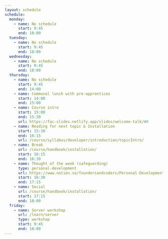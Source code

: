```yaml
---
layout: schedule
schedule:
  monday:
    - name: No schedule
      start: 9:45
      end: 18:00
  tuesday:
    - name: No schedule
      start: 9:45
      end: 18:00
  wednesday:
    - name: No schedule
      start: 9:45
      end: 18:00
  thursday:
    - name: No schedule
      start: 9:45
      end: 14:00
    - name: Communal lunch with pre-apprentices
      start: 14:00
      end: 15:00
    - name: Course intro
      start: 15:00
      end: 15:30
      url: https://fac-slides.netlify.app/slides/welcome-talk/#0
    - name: Reading for next topic & Installation
      start: 15:30
      end: 16:15
      url: /course/syllabus/developer/introduction/topicIntro/
    - name: Break
      url: /course/handbook/installation/
      start: 16:15
      end: 16:30
    - name: Thought of the week (safeguarding)
      type: personal-development
      url: https://www.notion.so/foundersandcoders/Personal-Development-91fe75c7e2cc4f989954108729a2c834
      start: 16:30
      end: 17:15
    - name: Social
      url: /course/handbook/installation/
      start: 17:15
      end: 18:00
  friday:
    - name: Server workshop
      url: /learn/server
      type: workshop
      start: 9:45
      end: 18:00
---
```

